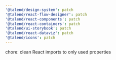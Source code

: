 ```yaml
---
'@talend/design-system': patch
'@talend/react-flow-designer': patch
'@talend/react-components': patch
'@talend/react-containers': patch
'@talend/ui-storybook': patch
'@talend/react-dataviz': patch
'@talend/icons': patch
---
```


chore: clean React imports to only used properties
